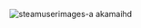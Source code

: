 ![steamuserimages-a akamaihd](https://github.com/user-attachments/assets/d90e4755-3622-457f-a23a-4c0de6efdc1f)
